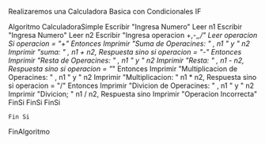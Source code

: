 Realizaremos una Calculadora Basica con Condicionales  IF 


Algoritmo CalculadoraSimple
	Escribir "Ingresa Numero"
	Leer n1
	Escribir "Ingresa Numero"
	Leer n2
	Escribir "Ingresa operacion +,-,*,/"
	Leer operacion
	Si operacion = "+"  Entonces
		Imprimir "Suma de Operacines: " , n1  " y "  n2 
		Imprimir "suma: " , n1 + n2, Respuesta
	sino 
		si operacion = "-" Entonces
			Imprimir "Resta de Operacines: " , n1  " y "  n2 
			Imprimir "Resta: " , n1 - n2, Respuesta
		sino 
			si operacion = "*" Entonces
				Imprimir "Multiplicacion  de Operacines: " , n1  " y "  n2 
				Imprimir "Multiplicacion: " n1 * n2, Respuesta
			sino 
				si operacion = "/" Entonces
					Imprimir "Divicion  de Operacines: " , n1  " y "  n2 
					Imprimir "Divicion; " n1 / n2, Respuesta
				sino 
					Imprimir "Operacion Incorrecta"
				FinSi
			FinSi
		FinSi
	
		

	Fin Si
	
	
	
FinAlgoritmo
